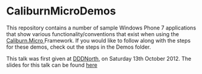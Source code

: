 CaliburnMicroDemos
==================

This repository contains a number of sample Windows Phone 7 applications that show various functionality/conventions that exist when using the [Caliburn.Micro ](http://caliburnmicro.codeplex.com/) Framework.  If you would like to follow along with the steps for these demos, check out the steps in the Demos folder.

This talk was first given at [DDDNorth](http://www.dddnorth.co.uk/), on Saturday 13th October 2012.  The slides for this talk can be found [here](http://www.slideshare.net/gep13/getting-started-with-caliburnmicro-and-windows-phone-7)
